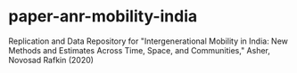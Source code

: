 # paper-anr-mobility-india
Replication and Data Repository for "Intergenerational Mobility in India: New Methods and   Estimates Across Time, Space, and Communities," Asher, Novosad Rafkin (2020)
